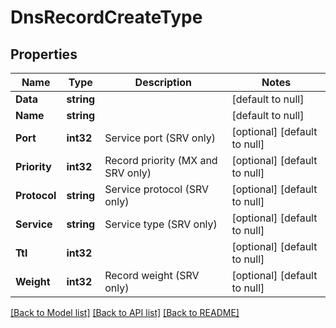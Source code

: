 # DnsRecordCreateType

## Properties
Name | Type | Description | Notes
------------ | ------------- | ------------- | -------------
**Data** | **string** |  | [default to null]
**Name** | **string** |  | [default to null]
**Port** | **int32** | Service port (SRV only) | [optional] [default to null]
**Priority** | **int32** | Record priority (MX and SRV only) | [optional] [default to null]
**Protocol** | **string** | Service protocol (SRV only) | [optional] [default to null]
**Service** | **string** | Service type (SRV only) | [optional] [default to null]
**Ttl** | **int32** |  | [optional] [default to null]
**Weight** | **int32** | Record weight (SRV only) | [optional] [default to null]

[[Back to Model list]](../README.md#documentation-for-models) [[Back to API list]](../README.md#documentation-for-api-endpoints) [[Back to README]](../README.md)


